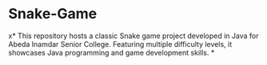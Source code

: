 # Snake-Game
x* This repository hosts a classic Snake game project developed in Java for Abeda Inamdar Senior College. Featuring multiple difficulty levels, it showcases Java programming and game development skills. *

